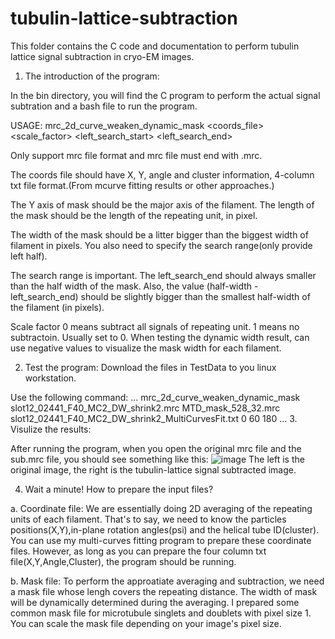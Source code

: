 # tubulin-lattice-subtraction
This folder contains the C code and documentation to perform tubulin lattice signal subtraction in cryo-EM images.

1. The introduction of the program:

  In the bin directory, you will find the C program to perform the actual signal subtration and a bash file to run the program.

  USAGE: mrc_2d_curve_weaken_dynamic_mask <mrc> <mask> <coords_file> <scale_factor> <left_search_start> <left_search_end>

  Only support mrc file format and mrc file must end with .mrc.
  
  The coords file should have X, Y, angle and cluster information, 4-column txt file format.(From mcurve fitting results or other approaches.)
  
  The Y axis of mask should be the major axis of the filament. The length of the mask should be the length of the repeating unit, in pixel.
  
  The width of the mask should be a litter bigger than the biggest width of filament in pixels. You also need to specify the search range(only provide left half).
  
  The search range is important. The left_search_end should always smaller than the half width of the mask. Also, the value (half-width - left_search_end) should be slightly bigger than the smallest half-width of the filament (in pixels).
  
  Scale factor 0 means subtract all signals of repeating unit. 1 means no subtractoin. Usually set to 0. When testing the dynamic width result, can use negative values to visualize the mask width for each filament.

2. Test the program:
Download the files in TestData to you linux workstation.
  
Use the following command:
  ...
  mrc_2d_curve_weaken_dynamic_mask slot12_02441_F40_MC2_DW_shrink2.mrc MTD_mask_528_32.mrc slot12_02441_F40_MC2_DW_shrink2_MultiCurvesFit.txt 0 60 180
  ...
3. Visulize the results:
  
After running the program, when you open the original mrc file and the sub.mrc file, you should see something like this:
  ![image](https://user-images.githubusercontent.com/83961552/145240541-143ae9fc-c2ac-4499-a888-7d90518c007c.png)
The left is the original image, the right is the tubulin-lattice signal subtracted image.
  
4. Wait a minute! How to prepare the input files?

a. Coordinate file: We are essentially doing 2D averaging of the repeating units of each filament. That's to say, we need to know the particles positions(X,Y),in-plane rotation angles(psi) and the helical tube ID(cluster). You can use my multi-curves fitting program to prepare these coordinate files. However, as long as you can prepare the four column txt file(X,Y,Angle,Cluster), the program should be running.

b. Mask file: To perform the approatiate averaging and subtraction, we need a mask file whose lengh covers the repeating distance. The width of mask will be dynamically determined during the averaging. I prepared some common mask file for microtubule singlets and doublets with pixel size 1. You can scale the mask file depending on your image's pixel size. 
  

  

  
